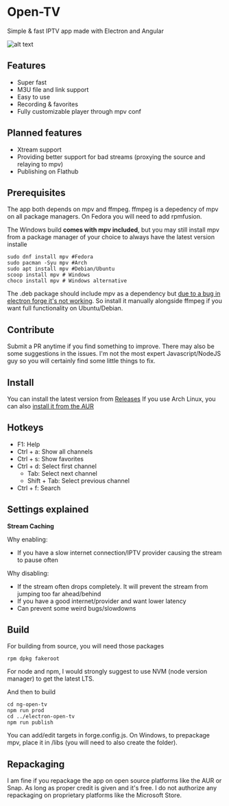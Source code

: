 # Open-TV

Simple & fast IPTV app made with Electron and Angular

![alt text](https://github.com/Fredolx/open-tv/blob/main/demo.png)

## Features

- Super fast
- M3U file and link support
- Easy to use
- Recording & favorites
- Fully customizable player through mpv conf

## Planned features

- Xtream support
- Providing better support for bad streams (proxying the source and relaying to mpv)
- Publishing on Flathub

## Prerequisites
The app both depends on mpv and ffmpeg. ffmpeg is a depedency of mpv on all package managers. On Fedora you will need to add rpmfusion.

The Windows build **comes with mpv included**, but you may still install mpv from a package manager of your choice to always have the latest version installe

```
sudo dnf install mpv #Fedora
sudo pacman -Syu mpv #Arch
sudo apt install mpv #Debian/Ubuntu
scoop install mpv # Windows
choco install mpv # Windows alternative
```
The .deb package should include mpv as a dependency but [due to a bug in electron forge it's not working](https://github.com/electron/forge/issues/3127). So install it manually alongside ffmpeg if you want full functionality on Ubuntu/Debian.

## Contribute
Submit a PR anytime if you find something to improve. There may also be some suggestions in the issues. I'm not the most expert Javascript/NodeJS guy so you will certainly find some little things to fix.

## Install
You can install the latest version from [Releases](https://github.com/Fredolx/open-tv/releases/)
If you use Arch Linux, you can also [install it from the AUR](https://aur.archlinux.org/packages/open-tv-bin) 

## Hotkeys
* F1: Help
* Ctrl + a: Show all channels
* Ctrl + s: Show favorites
* Ctrl + d: Select first channel
  * Tab: Select next channel
  * Shift + Tab: Select previous channel
* Ctrl + f: Search

## Settings explained

**Stream Caching**

Why enabling:
  - If you have a slow internet connection/IPTV provider causing the stream to pause often

Why disabling: 
  - If the stream often drops completely. It will prevent the stream from jumping too far ahead/behind
  - If you have a good internet/provider and want lower latency
  - Can prevent some weird bugs/slowdowns

## Build
For building from source, you will need those packages
```
rpm dpkg fakeroot
```
For node and npm, I would strongly suggest to use NVM (node version manager) to get the latest LTS.

And then to build
```
cd ng-open-tv
npm run prod
cd ../electron-open-tv
npm run publish
```
You can add/edit targets in forge.config.js. 
On Windows, to prepackage mpv, place it in /libs (you will need to also create the folder).

## Repackaging
I am fine if you repackage the app on open source platforms like the AUR or Snap. As long as proper credit is given and it's free. I do not authorize any repackaging on proprietary platforms like the Microsoft Store.





